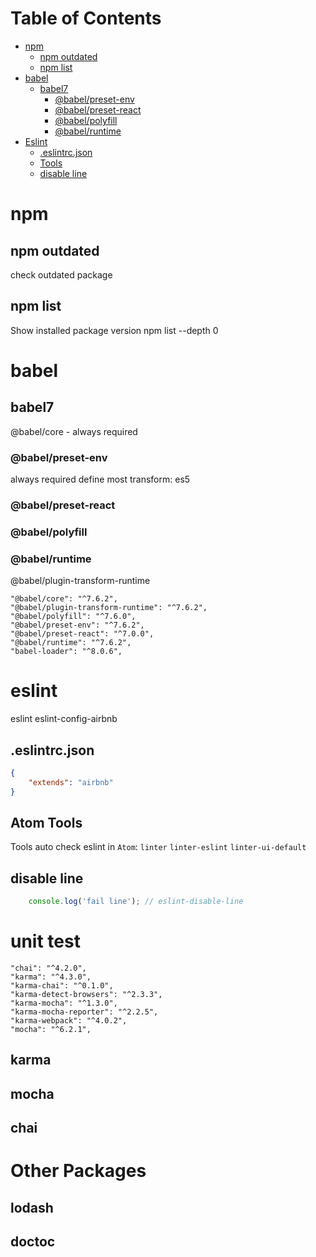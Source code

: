 # Table of Contents #
<!-- START doctoc generated TOC please keep comment here to allow auto update -->
<!-- DON'T EDIT THIS SECTION, INSTEAD RE-RUN doctoc TO UPDATE -->


- [npm](#npm)
  - [npm outdated](#npm-outdated)
  - [npm list](#npm-list)
- [babel](#babel)
  - [babel7](#babel7)
    - [@babel/preset-env](#babelpreset-env)
    - [@babel/preset-react](#babelpreset-react)
    - [@babel/polyfill](#babelpolyfill)
    - [@babel/runtime](#babelruntime)
- [Eslint](#eslint)
  - [.eslintrc.json](#eslintrcjson)
  - [Tools](#tools)
  - [disable line](#disable-line)

<!-- END doctoc generated TOC please keep comment here to allow auto update -->


# npm
## npm outdated
check outdated package
## npm list
Show installed package version
npm list --depth 0


# babel
## babel7
@babel/core - always required

### @babel/preset-env
always required
define most transform: es5
### @babel/preset-react

### @babel/polyfill

### @babel/runtime

@babel/plugin-transform-runtime

```
"@babel/core": "^7.6.2",
"@babel/plugin-transform-runtime": "^7.6.2",
"@babel/polyfill": "^7.6.0",
"@babel/preset-env": "^7.6.2",
"@babel/preset-react": "^7.0.0",
"@babel/runtime": "^7.6.2",
"babel-loader": "^8.0.6",
```

# eslint
eslint
eslint-config-airbnb

## .eslintrc.json
```json
{
	"extends": "airbnb"
}
```
## Atom Tools
Tools auto check eslint in `Atom`:
`linter`
`linter-eslint`
`linter-ui-default`




## disable line
```js
	console.log('fail line'); // eslint-disable-line
```


# unit test
```
"chai": "^4.2.0",
"karma": "^4.3.0",
"karma-chai": "^0.1.0",
"karma-detect-browsers": "^2.3.3",
"karma-mocha": "^1.3.0",
"karma-mocha-reporter": "^2.2.5",
"karma-webpack": "^4.0.2",
"mocha": "^6.2.1",
```

## karma

## mocha

## chai

# Other Packages

## lodash

## doctoc

